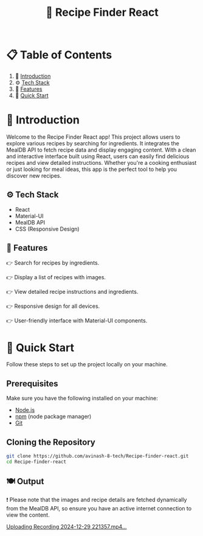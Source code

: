 <h1 align="center">🍲 Recipe Finder React</h1>

<br>

# 📋 Table of Contents
1. 🤖 [Introduction](#-introduction)
2. ⚙️ [Tech Stack](#️-tech-stack)
3. 🔋 [Features](#-features)
4. 🤸 [Quick Start](#-quick-start)

# 🤖 Introduction
Welcome to the Recipe Finder React app! This project allows users to explore various recipes by searching for ingredients. It integrates the MealDB API to fetch recipe data and display engaging content. With a clean and interactive interface built using React, users can easily find delicious recipes and view detailed instructions. Whether you're a cooking enthusiast or just looking for meal ideas, this app is the perfect tool to help you discover new recipes.

## ⚙️ Tech Stack

- React
- Material-UI
- MealDB API
- CSS (Responsive Design)

## 🔋 Features
👉 Search for recipes by ingredients.

👉 Display a list of recipes with images.

👉 View detailed recipe instructions and ingredients.

👉 Responsive design for all devices.

👉 User-friendly interface with Material-UI components.

# 🤸 Quick Start
Follow these steps to set up the project locally on your machine.

## Prerequisites

Make sure you have the following installed on your machine:

- [Node.js](https://nodejs.org/en)
- [npm](https://www.npmjs.com/) (node package manager)
- [Git](https://git-scm.com/)

## Cloning the Repository
```bash
git clone https://github.com/avinash-8-tech/Recipe-finder-react.git
cd Recipe-finder-react
```

## 🍽️ Output
❗ Please note that the images and recipe details are fetched dynamically from the MealDB API, so ensure you have an active internet connection to view the content.


[Uploading Recording 2024-12-29 221357.mp4…](https://github.com/user-attachments/assets/d1216ff8-a3e7-438e-994a-3285ae52f4b5)
